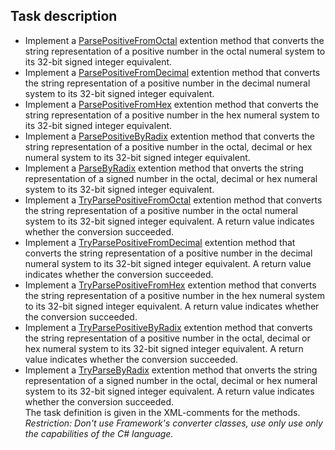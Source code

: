 ## Task description

- Implement a [ParsePositiveFromOctal](NumeralSystems/Converter.cs#L21) extention method that сonverts the string representation of a positive number in the octal numeral system to its 32-bit signed integer equivalent.
- Implement a [ParsePositiveFromDecimal](NumeralSystems/Converter.cs#L34) extention method that сonverts the string representation of a positive number in the decimal numeral system to its 32-bit signed integer equivalent.
- Implement a [ParsePositiveFromHex](NumeralSystems/Converter.cs#L47) extention method that сonverts the string representation of a positive number in the hex numeral system to its 32-bit signed integer equivalent.
- Implement a [ParsePositiveByRadix](NumeralSystems/Converter.cs#L34) extention method that сonverts the string representation of a positive number in the octal, decimal or hex numeral system to its 32-bit signed integer equivalent.
- Implement a [ParseByRadix](NumeralSystems/Converter.cs#L47) extention method that onverts the string representation of a signed number in the octal, decimal or hex numeral system to its 32-bit signed integer equivalent.
- Implement a [TryParsePositiveFromOctal](NumeralSystems/Converter.cs#L84) extention method that сonverts the string representation of a positive number in the octal numeral system to its 32-bit signed integer equivalent. A return value indicates whether the conversion succeeded.
- Implement a [TryParsePositiveFromDecimal](NumeralSystems/Converter.cs#L94) extention method that сonverts the string representation of a positive number in the decimal numeral system to its 32-bit signed integer equivalent. A return value indicates whether the conversion succeeded.
- Implement a [TryParsePositiveFromHex](NumeralSystems/Converter.cs#L104) extention method that сonverts the string representation of a positive number in the hex numeral system to its 32-bit signed integer equivalent. A return value indicates whether the conversion succeeded.
- Implement a [TryParsePositiveByRadix](NumeralSystems/Converter.cs#L116) extention method that сonverts the string representation of a positive number in the octal, decimal or hex numeral system to its 32-bit signed integer equivalent. A return value indicates whether the conversion succeeded.
- Implement a [TryParseByRadix](NumeralSystems/Converter.cs#L128) extention method that onverts the string representation of a signed number in the octal, decimal or hex numeral system to its 32-bit signed integer equivalent. A return value indicates whether the conversion succeeded.     
    The task definition is given in the XML-comments for the methods.     
    _Restriction: Don't use Framework's converter classes, use only use only the capabilities of the C# language._       
  